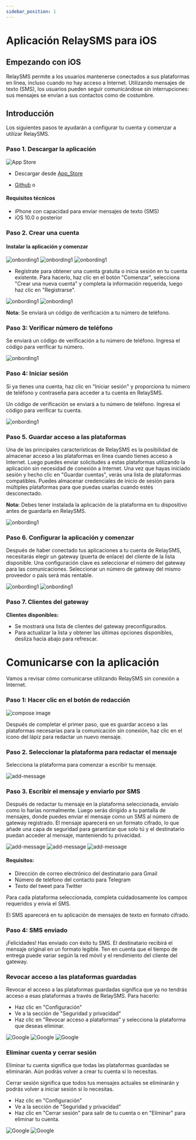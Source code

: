 ```yaml
---
sidebar_position: 1
---
```


# Aplicación RelaySMS para iOS

## Empezando con iOS

RelaySMS permite a los usuarios mantenerse conectados a sus plataformas en línea, incluso cuando no hay acceso a Internet. Utilizando mensajes de texto (SMS), los usuarios pueden seguir comunicándose sin interrupciones: sus mensajes se envían a sus contactos como de costumbre.

## Introducción

Los siguientes pasos te ayudarán a configurar tu cuenta y comenzar a utilizar RelaySMS.

### Paso 1. Descargar la aplicación

![App Store](/img/ios2.jpeg)

- Descargar desde [App_Store](https://apps.apple.com/us/app/relaysms/id6630382970)

- [Github](https://github.com/smswithoutborders/SMSwithoutBorders-Android/releases/tag/v1.0) o

<!-- - Compilar desde [source](https://github.com/smswithoutborders/SMSwithoutBorders-Android) -->

#### Requisitos técnicos

- iPhone con capacidad para enviar mensajes de texto (SMS)
- iOS 10.0 o posterior

### Paso 2. Crear una cuenta

#### Instalar la aplicación y comenzar

<img src="/iOS/1-welcome.png" alt="onbording1" class="resized-image"/>
<img src="/iOS/2a-skip.png" alt="onbording1" class="resized-image"/>
<img src="/iOS/2b-TutorialFinish.png" alt="onbording1" class="resized-image"/>

- Regístrate para obtener una cuenta gratuita o inicia sesión en tu cuenta existente. Para hacerlo, haz clic en el botón "Comenzar", selecciona "Crear una nueva cuenta" y completa la información requerida, luego haz clic en "Registrarse".

<img src="/iOS/2-step2creatandlog.png" alt="onbording1" class="resized-image"/>
<img src="/iOS/3-CreateAccount.png" alt="onbording1" class="resized-image"/>

**Nota:** Se enviará un código de verificación a tu número de teléfono.

### Paso 3: Verificar número de teléfono

Se enviará un código de verificación a tu número de teléfono. Ingresa el código para verificar tu número.

<img src="/iOS/3a-verificationCode.png" alt="onbording1" class="resized-image"/>

### Paso 4: Iniciar sesión

Si ya tienes una cuenta, haz clic en "Iniciar sesión" y proporciona tu número de teléfono y contraseña para acceder a tu cuenta en RelaySMS.

Un código de verificación se enviará a tu número de teléfono. Ingresa el código para verificar tu cuenta.

<img src="/iOS/login.png" alt="onbording1" class="resized-image"/>

### Paso 5. Guardar acceso a las plataformas

Una de las principales características de RelaySMS es la posibilidad de almacenar acceso a las plataformas en línea cuando tienes acceso a Internet. Luego puedes enviar solicitudes a estas plataformas utilizando la aplicación sin necesidad de conexión a Internet. Una vez que hayas iniciado sesión y hecho clic en "Guardar cuentas", verás una lista de plataformas compatibles. Puedes almacenar credenciales de inicio de sesión para múltiples plataformas para que puedas usarlas cuando estés desconectado.

**Nota:** Debes tener instalada la aplicación de la plataforma en tu dispositivo antes de guardarla en RelaySMS.

<img src="/iOS/addPlatforms.png" alt="onbording1" class="resized-image"/>

### Paso 6. Configurar la aplicación y comenzar

Después de haber conectado tus aplicaciones a tu cuenta de RelaySMS, necesitarás elegir un gateway (puerta de enlace) del cliente de la lista disponible. Una configuración clave es seleccionar el número del gateway para las comunicaciones. Seleccionar un número de gateway del mismo proveedor o país será más rentable.

<img src="/iOS/landing.png" alt="onbording1" class="resized-image"/>
<img src="/iOS/security.png" alt="onbording1" class="resized-image"/>

### Paso 7. Clientes del gateway

**Clientes disponibles:**

- Se mostrará una lista de clientes del gateway preconfigurados.
- Para actualizar la lista y obtener las últimas opciones disponibles, desliza hacia abajo para refrescar.

# Comunicarse con la aplicación

Vamos a revisar cómo comunicarse utilizando RelaySMS sin conexión a Internet.

### Paso 1: Hacer clic en el botón de redacción

<img src="/iOS/landing.png" alt="compose image" class="resized-image"/>

Después de completar el primer paso, que es guardar acceso a las plataformas necesarias para la comunicación sin conexión, haz clic en el ícono del lápiz para redactar un nuevo mensaje.

### Paso 2. Seleccionar la plataforma para redactar el mensaje

Selecciona la plataforma para comenzar a escribir tu mensaje.

<img src="/iOS/composes.png" alt="add-message" class="resized-image"/>

### Paso 3. Escribir el mensaje y enviarlo por SMS

Después de redactar tu mensaje en la plataforma seleccionada, envíalo como lo harías normalmente. Luego serás dirigido a tu pantalla de mensajes, donde puedes enviar el mensaje como un SMS al número de gateway registrado. El mensaje aparecerá en un formato cifrado, lo que añade una capa de seguridad para garantizar que solo tú y el destinatario puedan acceder al mensaje, manteniendo tu privacidad.

<img src="/iOS/ComposeGmail.png" alt="add-message" class="resized-image"/>
<img src="/iOS/ComposeTelegram.png" alt="add-message" class="resized-image"/>
<img src="/iOS/ComposeTwitter.png" alt="add-message" class="resized-image"/>

#### Requisitos:

- Dirección de correo electrónico del destinatario para Gmail
- Número de teléfono del contacto para Telegram
- Texto del tweet para Twitter

Para cada plataforma seleccionada, completa cuidadosamente los campos requeridos y envía el SMS.

El SMS aparecerá en tu aplicación de mensajes de texto en formato cifrado.

### Paso 4: SMS enviado

¡Felicidades! Has enviado con éxito tu SMS. El destinatario recibirá el mensaje original en un formato legible. Ten en cuenta que el tiempo de entrega puede variar según la red móvil y el rendimiento del cliente del gateway.

### Revocar acceso a las plataformas guardadas

Revocar el acceso a las plataformas guardadas significa que ya no tendrás acceso a esas plataformas a través de RelaySMS. Para hacerlo:

- Haz clic en "Configuración"
- Ve a la sección de "Seguridad y privacidad"
- Haz clic en "Revocar acceso a plataformas" y selecciona la plataforma que deseas eliminar.

<img src="/iOS/landing.png" alt="Google" class="resized-image"/>
<img src="/iOS/revokePlatforms.png" alt="Google" class="resized-image"/>
<img src="/iOS/selectrevoke.png" alt="Google" class="resized-image"/>

### Eliminar cuenta y cerrar sesión

Eliminar tu cuenta significa que todas las plataformas guardadas se eliminarán. Aún podrás volver a crear tu cuenta si lo necesitas.

Cerrar sesión significa que todos tus mensajes actuales se eliminarán y podrás volver a iniciar sesión si lo necesitas.

- Haz clic en "Configuración"
- Ve a la sección de "Seguridad y privacidad"
- Haz clic en "Cerrar sesión" para salir de tu cuenta o en "Eliminar" para eliminar tu cuenta.

<img src="/iOS/delete.png" alt="Google" class="resized-image"/>
<img src="/iOS/logout.png" alt="Google" class="resized-image"/>
